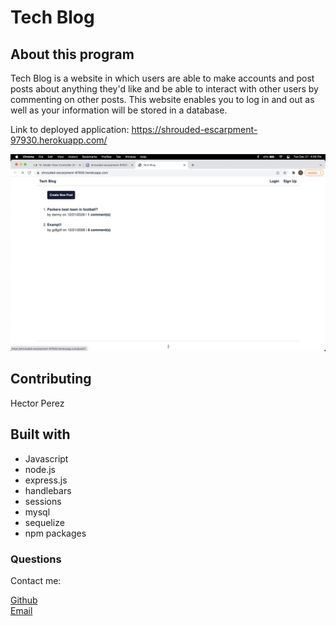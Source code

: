# Tech Blog

## About this program

Tech Blog is a website in which users are able to make accounts and post posts about anything they'd like and be able to interact with other users by commenting on other posts. This website enables you to log in and out as well as your information will be stored in a database.

Link to deployed application: https://shrouded-escarpment-97930.herokuapp.com/

![Application screenshot](media/screenshot-js.png)



## Contributing
Hector Perez

## Built with

* Javascript
* node.js
* express.js
* handlebars
* sessions
* mysql
* sequelize
* npm packages 


### Questions
Contact me:

[Github](https://www.github.com/hpere102) <br>
[Email](mailto:hpere102@fiu.edu)